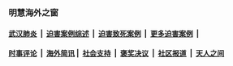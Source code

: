 
### 明慧海外之窗

####  [武汉肺炎](indexes/365.md?t=07190601) &nbsp;|&nbsp;  [迫害案例综述](indexes/328.md?t=07190601) &nbsp;|&nbsp; [迫害致死案例](indexes/277.md?t=07190601)  &nbsp;|&nbsp; [更多迫害案例](indexes/81.md?t=07190601)  &nbsp;|&nbsp; 
####  [时事评论](indexes/19.md?t=07190601) &nbsp;|&nbsp; [海外简讯](indexes/245.md?t=07190601)&nbsp;|&nbsp;  [社会支持](indexes/140.md?t=07190601) &nbsp;|&nbsp; [褒奖决议](indexes/282.md?t=07190601) &nbsp;|&nbsp; [社区报道](indexes/91.md?t=07190601)  &nbsp;|&nbsp; [天人之间](indexes/78.md?t=07190601) 

